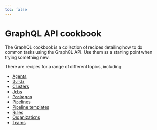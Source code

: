 ```yaml
---
toc: false
---
```


# GraphQL API cookbook

The GraphQL cookbook is a collection of recipes detailing how to do common tasks using the GraphQL API. Use them as a starting point when trying something new.

There are recipes for a range of different topics, including:

- [Agents](/docs/apis/graphql/cookbooks/agents)
- [Builds](/docs/apis/graphql/cookbooks/builds)
- [Clusters](/docs/apis/graphql/cookbooks/clusters)
- [Jobs](/docs/apis/graphql/cookbooks/jobs)
- [Packages](/docs/apis/graphql/cookbooks/packages)
- [Pipelines](/docs/apis/graphql/cookbooks/pipelines)
- [Pipeline templates](/docs/apis/graphql/cookbooks/pipeline-templates)
- [Rules](/docs/apis/graphql/cookbooks/rules)
- [Organizations](/docs/apis/graphql/cookbooks/organizations)
- [Teams](/docs/apis/graphql/cookbooks/teams)

